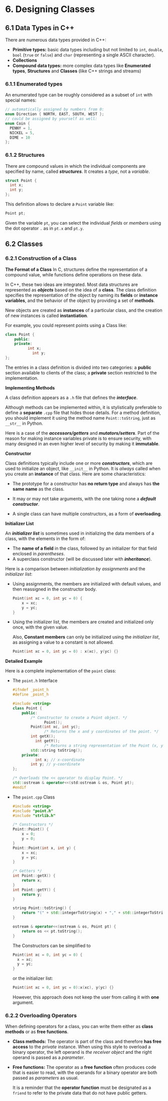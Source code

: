 # 6. Designing Classes

## 6.1 Data Types in C++

There are numerous data types provided in C++:

+ **Primitive types:** basic data types including but not limited to `int`, `double`, `bool` (`true` or `false`) and `char` (representing a single ASCII character).
+ **Collections**
+ **Compound data types:** more complex data types like **Enumerated types**, **Structures** and **Classes** (like C++ strings and streams)

### 6.1.1 Enumerated types

An enumerated type can be roughly considered as a subset of `int` with special names:

```cpp
// automatically assigned by numbers from 0:
enum Direction { NORTH, EAST, SOUTH, WEST }; 
// could be assigned by yourself as well:
enum Coin {
  PENNY = 1,
  NICKEL = 5,
  DIME = 10
};
```

### 6.1.2 Structures

There are compound values in which the individual components are specified by name, called ***structures***. It creates a *type*, not a *variable*.

```cpp
struct Point {
  int x;
  int y;
};
```

This definition allows to declare a `Point` variable like:

```cpp
Point pt;
```

Given the variable `pt`, you can select the individual *fields* or *members* using the dot operator `.` as in `pt.x` and `pt.y`.

## 6.2 Classes

### 6.2.1 Construction of a Class
**The Format of a Class**
In C, structures define the representation of a compound value, while functions define operations on these data. 

In C++, these two ideas are integrated. Most data structures are represented as ***objects*** based on the idea of a **class**. The class definition specifies the representation of the object by naming its **fields** or **instance variables**, and the behavior of the object by providing a set of **methods**.

New objects are created as **instances** of a particular class, and the creation of new instances is called **instantiation**.

For example, you could represent points using a Class like:

```cpp
class Point {
    public:
    private:
  		  int x;
  			int y;
};
```

The entries in a class definition is divided into two categories: a **public** section available to clients of the class; a **private** section restricted to the implementation.

**Implementing Methods**

A class definition appears as a `.h` file that defines the ***interface***. 

Although methods can be implemented within, it is stylistically preferable to define a **separate** `.cpp` file that hides those details. For a method definition, you should implement it using the method name `Point::toString`, just as `__str__` in Python.

Here is a case of the ***accessors/getters*** and ***mutators/setters***. Part of the reason for making instance variables private is to ensure security, with many designed in an even higher level of security by making it **immutable**.

**Constructor**

Class definitions typically include one or more ***constructors***, which are used to initialize an object, like `__init__` in Python. It is *always* called when you create an **instance** of that class. Here are some characteristics:

+ The prototype for a constructor has **no return type** and always has **the same name** as the class. 

+ It may or may not take arguments, with the one taking none a ***default constructor***.
+ A single class can have multiple constructors, as a form of **overloading**.

**Initializer List**

An ***initializer list*** is sometimes used in initializing the data members of a class, with the elements in the form of:

+ The **name of a field** in the class, followed by an initializer for that field enclosed in *parentheses*.
+ A superclass constructor (will be discussed later with ***inheritance***).

Here is a comparison between *initialization by assignments* and the *initializer list*:

+ Using assignments, the members are initialized with default values, and then reassigned in the constructor body.

  ```cpp
  Point(int xc = 0, int yc = 0) {
      x = xc;
      y = yc;
  }
  ```

+ Using the initializer list, the members are created and initialized only once, with the given value.

  Also, **Constant members** can only be initialized using the *initializer list*, as assigning a value to a constant is not allowed.

  ```cpp
  Point(int xc = 0, int yc = 0) : x(xc), y(yc) {}
  ```

**Detailed Example**

Here is a complete implementation of the `point` class:

+ The `point.h` Interface

  ```cpp
  #ifndef _point_h
  #define _point_h
  
  #include <string>
  class Point {
      public:
      	  /* Constructor to create a Point object. */
    			Point();
          Point(int xc, int yc);
    			/* Returns the x and y coordinates of the point. */
          int getX();
    	    int getY();
    			/* Returns a string representation of the Point (x, y). */
          std::string toString();
      private:
      		int x; // x-coordinate
          int y; // y-coordinate
  };
  
  /* Overloads the << operator to display Point. */
  std::ostream & operator<<(std:ostream & os, Point pt);
  #endif
  ```
  
+ The `point.cpp` Class

  ```cpp
  #include <string>
  #include "point.h"
  #include "strlib.h"
  
  /* Constructors */
  Point::Point() {
      x = 0;
      y = 0;
  }
  Point::Point(int x, int y) {
      x = xc;
      y = yc;
  }
  
  /* Getters */
  int Point::getX() {
      return x;
  }
  int Point::getY() {
      return y;
  }
  
  string Point::toString() {
      return "(" + std::integerToString(x) + "," + std::integerToString(y) + ")"
  }
  
  ostream & operator<<(ostream & os, Point pt) {
      return os << pt.toString();
  }
  ```

  The Constructors can be simplified to 

  ```cpp
  Point(int xc = 0, int yc = 0) {
    x = xc;
    y = yc;
  }
  ```

  or the initializer list:

  ```cpp
  Point(int xc = 0, int yc = 0):x(xc), y(yc) {}
  ```

  However, this approach does not keep the user from calling it with **one** argument.

### 6.2.2 Overloading Operators

When defining operators for a class, you can write them either as **class methods**  or as **free functions**.

+ **Class methods:** The operator is part of the class and therefore **has free access** to the *private* instance. When using this style to overload a binary operator, the left operand is *the receiver object* and the right operand is passed as a *parameter*.

+ **Free functions:** The operator as a **free function** often produces code that is easier to read, with the operands for a binary operator are both passed as *parameters* as usual.

  It is a reminder that the **operator function** must be designated as a `friend` to refer to the private data that do not have public getters.

